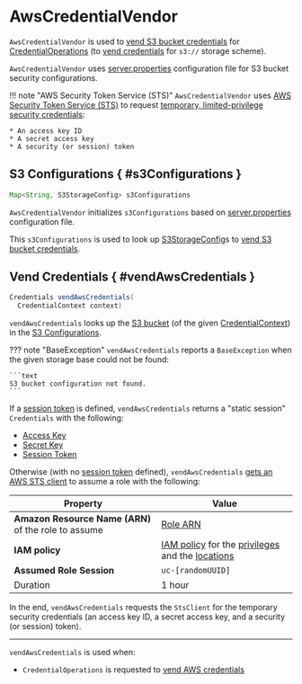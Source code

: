 # AwsCredentialVendor

`AwsCredentialVendor` is used to [vend S3 bucket credentials](#vendAwsCredentials) for [CredentialOperations](CredentialOperations.md#awsCredentialVendor) (to [vend credentials](CredentialOperations.md#vendCredential) for `s3://` storage scheme).

`AwsCredentialVendor` uses [server.properties](../server/ServerProperties.md#getS3Configurations) configuration file for S3 bucket security configurations.

!!! note "AWS Security Token Service (STS)"
    `AwsCredentialVendor` uses [AWS Security Token Service (STS)](https://docs.aws.amazon.com/STS/latest/APIReference/welcome.html) to request [temporary, limited-privilege security credentials](https://docs.aws.amazon.com/IAM/latest/UserGuide/id_credentials_temp.html):

    * An access key ID
    * A secret access key
    * A security (or session) token

## S3 Configurations { #s3Configurations }

```java
Map<String, S3StorageConfig> s3Configurations
```

`AwsCredentialVendor` initializes `s3Configurations` based on [server.properties](../server/ServerProperties.md#getS3Configurations) configuration file.

This `s3Configurations` is used to look up [S3StorageConfig](S3StorageConfig.md)s to [vend S3 bucket credentials](#vendAwsCredentials).

## Vend Credentials { #vendAwsCredentials }

```java
Credentials vendAwsCredentials(
  CredentialContext context)
```

`vendAwsCredentials` looks up the [S3 bucket](CredentialContext.md#getStorageBase) (of the given [CredentialContext](CredentialContext.md)) in the [S3 Configurations](#s3Configurations).

??? note "BaseException"
    `vendAwsCredentials` reports a `BaseException` when the given storage base could not be found:

    ```text
    S3 bucket configuration not found.
    ```

If a [session token](S3StorageConfig.md#getSessionToken) is defined, `vendAwsCredentials` returns a "static session" `Credentials` with the following:

* [Access Key](S3StorageConfig.md#getAccessKey)
* [Secret Key](S3StorageConfig.md#getSecretKey)
* [Session Token](S3StorageConfig.md#getSessionToken)

Otherwise (with no [session token](S3StorageConfig.md#getSessionToken) defined), `vendAwsCredentials` [gets an AWS STS client](#getStsClientForStorageConfig) to assume a role with the following:

Property | Value
-|-
 **Amazon Resource Name (ARN)** of the role to assume | [Role ARN](S3StorageConfig.md#getAwsRoleArn)
 **IAM policy** | [IAM policy](AwsPolicyGenerator.md#generatePolicy) for the [privileges](CredentialContext.md#getPrivileges) and the [locations](CredentialContext.md#getLocations)
 **Assumed Role Session** | `uc-[randomUUID]`
 Duration | 1 hour

In the end, `vendAwsCredentials` requests the `StsClient` for the temporary security credentials (an access key ID, a secret access key, and a security (or session) token).

---

`vendAwsCredentials` is used when:

* `CredentialOperations` is requested to [vend AWS credentials](CredentialOperations.md#vendAwsCredential)
